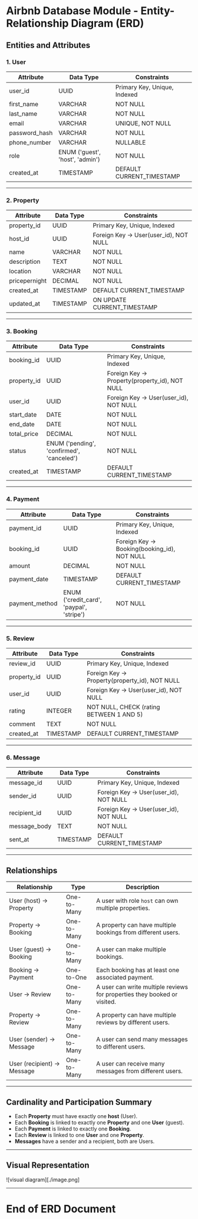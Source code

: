 # Airbnb Database Module - Entity-Relationship Diagram (ERD)

## Entities and Attributes

### 1. User

| Attribute      | Data Type                     | Constraints                  |
|----------------|-------------------------------|------------------------------|
| user_id        | UUID                          | Primary Key, Unique, Indexed |
| first_name     | VARCHAR                      | NOT NULL                     |
| last_name      | VARCHAR                      | NOT NULL                     |
| email          | VARCHAR                      | UNIQUE, NOT NULL             |
| password_hash  | VARCHAR                      | NOT NULL                     |
| phone_number   | VARCHAR                      | NULLABLE                     |
| role           | ENUM ('guest', 'host', 'admin') | NOT NULL                 |
| created_at     | TIMESTAMP                    | DEFAULT CURRENT_TIMESTAMP    |

---

### 2. Property

| Attribute      | Data Type                     | Constraints                        |
|----------------|-------------------------------|----------------------------------|
| property_id    | UUID                          | Primary Key, Unique, Indexed     |
| host_id        | UUID                          | Foreign Key → User(user_id), NOT NULL |
| name           | VARCHAR                      | NOT NULL                         |
| description    | TEXT                         | NOT NULL                         |
| location       | VARCHAR                      | NOT NULL                         |
| pricepernight  | DECIMAL                      | NOT NULL                         |
| created_at     | TIMESTAMP                    | DEFAULT CURRENT_TIMESTAMP        |
| updated_at     | TIMESTAMP                    | ON UPDATE CURRENT_TIMESTAMP      |

---

### 3. Booking

| Attribute      | Data Type                     | Constraints                         |
|----------------|-------------------------------|-----------------------------------|
| booking_id     | UUID                          | Primary Key, Unique, Indexed      |
| property_id    | UUID                          | Foreign Key → Property(property_id), NOT NULL |
| user_id        | UUID                          | Foreign Key → User(user_id), NOT NULL         |
| start_date     | DATE                         | NOT NULL                          |
| end_date       | DATE                         | NOT NULL                          |
| total_price    | DECIMAL                      | NOT NULL                          |
| status         | ENUM ('pending', 'confirmed', 'canceled') | NOT NULL                |
| created_at     | TIMESTAMP                    | DEFAULT CURRENT_TIMESTAMP         |

---

### 4. Payment

| Attribute      | Data Type                     | Constraints                        |
|----------------|-------------------------------|----------------------------------|
| payment_id     | UUID                          | Primary Key, Unique, Indexed     |
| booking_id     | UUID                          | Foreign Key → Booking(booking_id), NOT NULL |
| amount         | DECIMAL                      | NOT NULL                        |
| payment_date   | TIMESTAMP                    | DEFAULT CURRENT_TIMESTAMP        |
| payment_method | ENUM ('credit_card', 'paypal', 'stripe') | NOT NULL               |

---

### 5. Review

| Attribute      | Data Type                     | Constraints                         |
|----------------|-------------------------------|-----------------------------------|
| review_id      | UUID                          | Primary Key, Unique, Indexed      |
| property_id    | UUID                          | Foreign Key → Property(property_id), NOT NULL |
| user_id        | UUID                          | Foreign Key → User(user_id), NOT NULL         |
| rating         | INTEGER                      | NOT NULL, CHECK (rating BETWEEN 1 AND 5)  |
| comment        | TEXT                         | NOT NULL                         |
| created_at     | TIMESTAMP                    | DEFAULT CURRENT_TIMESTAMP         |

---

### 6. Message

| Attribute      | Data Type                     | Constraints                         |
|----------------|-------------------------------|-----------------------------------|
| message_id     | UUID                          | Primary Key, Unique, Indexed      |
| sender_id      | UUID                          | Foreign Key → User(user_id), NOT NULL       |
| recipient_id   | UUID                          | Foreign Key → User(user_id), NOT NULL       |
| message_body   | TEXT                         | NOT NULL                         |
| sent_at        | TIMESTAMP                    | DEFAULT CURRENT_TIMESTAMP         |

---

## Relationships

| Relationship              | Type          | Description                                                             |
|---------------------------|---------------|-------------------------------------------------------------------------|
| User (host) → Property    | One-to-Many   | A user with role `host` can own multiple properties.                    |
| Property → Booking        | One-to-Many   | A property can have multiple bookings from different users.             |
| User (guest) → Booking    | One-to-Many   | A user can make multiple bookings.                                      |
| Booking → Payment         | One-to-One    | Each booking has at least one associated payment.                       |
| User → Review             | One-to-Many   | A user can write multiple reviews for properties they booked or visited.|
| Property → Review         | One-to-Many   | A property can have multiple reviews by different users.                |
| User (sender) → Message   | One-to-Many   | A user can send many messages to different users.                       |
| User (recipient) → Message| One-to-Many   | A user can receive many messages from different users.                  |

---

## Cardinality and Participation Summary

- Each **Property** must have exactly one **host** (User).
- Each **Booking** is linked to exactly one **Property** and one **User** (guest).
- Each **Payment** is linked to exactly one **Booking**.
- Each **Review** is linked to one **User** and one **Property**.
- **Messages** have a sender and a recipient, both are Users.

---

## Visual Representation

![visual diagram][./image.png]

---

# End of ERD Document
